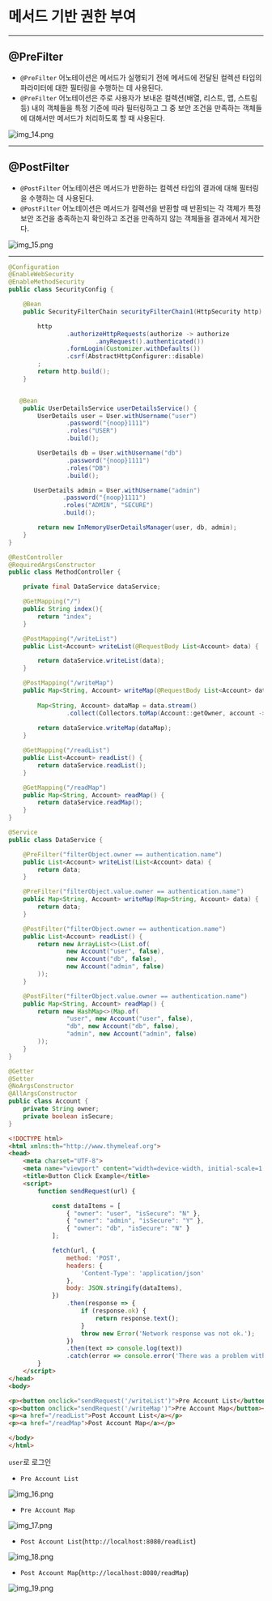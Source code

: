 # 메서드 기반 권한 부여

---

## @PreFilter

- `@PreFilter` 어노테이션은 메서드가 실행되기 전에 메서드에 전달된 컬렉션 타입의 파라미터에 대한 필터링을 수행하는 데 사용된다.
- `@PreFilter` 어노테이션은 주로 사용자가 보내온 컬렉션(배열, 리스트, 맵, 스트림 등) 내의 객체들을 특정 기준에 따라 필터링하고 그 중 보안 조건을 만족하는
    객체들에 대해서만 메서드가 처리하도록 할 때 사용된다.

![img_14.png](image/img_14.png)

---

## @PostFilter

- `@PostFilter` 어노테이션은 메서드가 반환하는 컬렉션 타입의 결과에 대해 필터링을 수행하는 데 사용된다.
- `@PostFilter` 어노테이션은 메서드가 컬렉션을 반환할 때 반환되는 각 객체가 특정 보안 조건을 충족하는지 확인하고 조건을 만족하지 않는 객체들을 결과에서 제거한다.

![img_15.png](image/img_15.png)

---

```java
@Configuration
@EnableWebSecurity
@EnableMethodSecurity
public class SecurityConfig {

    @Bean
    public SecurityFilterChain securityFilterChain1(HttpSecurity http) throws Exception {

        http
                .authorizeHttpRequests(authorize -> authorize
                        .anyRequest().authenticated())
                .formLogin(Customizer.withDefaults())
                .csrf(AbstractHttpConfigurer::disable)
        ;
        return http.build();
    }


   @Bean
    public UserDetailsService userDetailsService() {
        UserDetails user = User.withUsername("user")
                .password("{noop}1111")
                .roles("USER")
                .build();

        UserDetails db = User.withUsername("db")
                .password("{noop}1111")
                .roles("DB")
                .build();

       UserDetails admin = User.withUsername("admin")
               .password("{noop}1111")
               .roles("ADMIN", "SECURE")
               .build();

        return new InMemoryUserDetailsManager(user, db, admin);
    }
}
```
```java
@RestController
@RequiredArgsConstructor
public class MethodController {

    private final DataService dataService;

    @GetMapping("/")
    public String index(){
        return "index";
    }

    @PostMapping("/writeList")
    public List<Account> writeList(@RequestBody List<Account> data) {

        return dataService.writeList(data);
    }

    @PostMapping("/writeMap")
    public Map<String, Account> writeMap(@RequestBody List<Account> data) {
        
        Map<String, Account> dataMap = data.stream()
                .collect(Collectors.toMap(Account::getOwner, account -> account));
        
        return dataService.writeMap(dataMap);
    }

    @GetMapping("/readList")
    public List<Account> readList() {
        return dataService.readList();
    }

    @GetMapping("/readMap")
    public Map<String, Account> readMap() {
        return dataService.readMap();
    }
}
```
```java
@Service
public class DataService {

    @PreFilter("filterObject.owner == authentication.name")
    public List<Account> writeList(List<Account> data) {
        return data;
    }

    @PreFilter("filterObject.value.owner == authentication.name")
    public Map<String, Account> writeMap(Map<String, Account> data) {
        return data;
    }

    @PostFilter("filterObject.owner == authentication.name")
    public List<Account> readList() {
        return new ArrayList<>(List.of(
                new Account("user", false),
                new Account("db", false),
                new Account("admin", false)
        ));
    }

    @PostFilter("filterObject.value.owner == authentication.name")
    public Map<String, Account> readMap() {
        return new HashMap<>(Map.of(
                "user", new Account("user", false),
                "db", new Account("db", false),
                "admin", new Account("admin", false)
        ));
    }
}
```
```java
@Getter
@Setter
@NoArgsConstructor
@AllArgsConstructor
public class Account {
    private String owner;
    private boolean isSecure;
}
```
```html
<!DOCTYPE html>
<html xmlns:th="http://www.thymeleaf.org">
<head>
    <meta charset="UTF-8">
    <meta name="viewport" content="width=device-width, initial-scale=1.0">
    <title>Button Click Example</title>
    <script>
        function sendRequest(url) {

            const dataItems = [
                { "owner": "user", "isSecure": "N" },
                { "owner": "admin", "isSecure": "Y" },
                { "owner": "db", "isSecure": "N" }
            ];

            fetch(url, {
                method: 'POST',
                headers: {
                    'Content-Type': 'application/json'
                },
                body: JSON.stringify(dataItems),
            })
                .then(response => {
                    if (response.ok) {
                        return response.text();
                    }
                    throw new Error('Network response was not ok.');
                })
                .then(text => console.log(text))
                .catch(error => console.error('There was a problem with your fetch operation:', error));
        }
    </script>
</head>
<body>

<p><button onclick="sendRequest('/writeList')">Pre Account List</button></p>
<p><button onclick="sendRequest('/writeMap')">Pre Account Map</button></p>
<p><a href="/readList">Post Account List</a></p>
<p><a href="/readMap">Post Account Map</a></p>

</body>
</html>
```

`user`로 로그인

- `Pre Account List`

![img_16.png](image/img_16.png)

- `Pre Account Map`

![img_17.png](image/img_17.png)

- `Post Account List`(`http://localhost:8080/readList`)

![img_18.png](image/img_18.png)

- `Post Account Map`(`http://localhost:8080/readMap`)

![img_19.png](image/img_19.png)